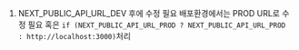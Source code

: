 1. NEXT_PUBLIC_API_URL_DEV 후에 수정 필요
   배포환경에서는 PROD URL로 수정 필요
   혹은 `if (NEXT_PUBLIC_API_URL_PROD ? NEXT_PUBLIC_API_URL_PROD : http://localhost:3000)`처리
